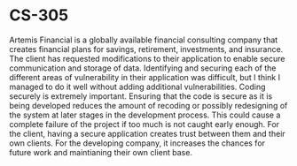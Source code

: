 # CS-305

  Artemis Financial is a globally available financial consulting company that creates financial plans for savings, retirement, investments, and insurance. The client has requested modifications to their application to enable secure communication and storage of data.
  Identifying and securing each of the different areas of vulnerability in their application was difficult, but I think I managed to do it well without adding additional vulnerabilities. Coding securely is extremely important. Ensuring that the code is secure as it is being developed reduces the amount of recoding or possibly redesigning of the system at later stages in the development process. This could cause a complete failure of the project if too much is not caught early enough. For the client, having a secure application creates trust between them and their own clients. For the developing company, it increases the chances for future work and maintianing their own client base.
  
